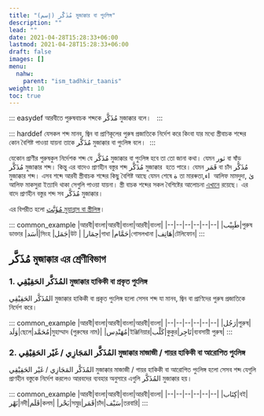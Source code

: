 ```yaml
---
title: "(إسم) مُذَكَّر মুজাক্কার বা পুংলিঙ্গ"
description: ""
lead: ""
date: 2021-04-28T15:28:33+06:00
lastmod: 2021-04-28T15:28:33+06:00
draft: false
images: []
menu: 
  nahw:
    parent: "ism_tadhkir_taanis"
weight: 10
toc: true
---
```


::: easydef
আরবীতে পুরুষবাচক শব্দকে مُذَكَّر মুজাক্কার  বলে।  
:::

::: harddef
যেসকল শব্দ মানব, জ্বিন বা প্রাণিকূলের পুরুষ প্রজাতিকে নির্দেশ করে কিংবা যার মধ্যে স্ত্রীবাচক শব্দের কোন বৈশিষ্ট পাওয়া যায়না তাকে  مُذَكَّر মুজাক্কার বা পুংলিঙ্গ বলে।  
:::

যেকোন প্রাণীর পুরুষকুল নির্দেশক শব্দ যে مُذَكَّر মুজাক্কার বা পুংলিঙ্গ হবে তা তো জানা কথা। যেমন ثور বা ষাঁড় مُذَكَّر মুজাক্কার শব্দ। কিন্তু এর বাদেও প্রাণহীন বস্তুর শব্দ مُذَكَّر মুজাক্কার  হতে পারে। যেমন قَمَر বা চাঁদ مُذَكَّر মুজাক্কার শব্দ। এসব শব্দে আরবী স্ত্রীবাচক শব্দের কিছু বৈশিষ্ট আছে যেমন শেষে ة তা মারৰুতা,اء  আলিফ মামদুদা, ىٰ আলিফ মাকসুরা ইত্যাদি থাকা সেগুলি পাওয়া যায়না। স্ত্রী বাচক শব্দের সকল বৈশিষ্টের আলোচনা [এখানে](/guide/nahw/kalimah/ism/tadhkir_taanis/muannas) রয়েছে। এর বাদে প্রাণহীন বস্তুর শব্দ সব مُذَكَّر মুজাক্কার। 

এর বিপরীত হলো [مُؤَنَّث মুয়ান্নাস বা স্ত্রীলিঙ্গ](/guide/nahw/kalimah/ism/tadhkir_taanis/muannas)।

::: common_example
|আরবী|বাংলা|আরবী|বাংলা|আরবী|বাংলা|
|--|--|--|--|--|--|
|طَبِيْب|পুরুষ ডাক্তার |أَسَد|সিংহ |جَمَل|উট |
|حِمَار|গাধা |حَمَّام|গোসলখানা |هَاتِف|টেলিফোন|
:::

## مُذَكَّر মুজাক্কার এর শ্রেণীবিভাগ

### 1. المُذَكَّر الحَقِيْقِي মুজাক্কার হাকিকী বা প্রকৃত পুংলিঙ্গ

المُذَكَّر الحَقِيْقِي মুজাক্কার হাকিকী বা প্রকৃত পুংলিঙ্গ হলো সেসব শব্দ যা মানব, জ্বিন বা প্রাণিদের পুরুষ প্রজাতিকে নির্দেশ করে। 

::: common_example
|আরবী|বাংলা|আরবী|বাংলা|আরবী|বাংলা|
|--|--|--|--|--|--|
|رَجُل|পুরুষ|وَلَد|ছেলে|مُحَمَّد|মুহাম্মাদ (পুরুষের নাম)|
|مُهَنْدِس|ইঞ্জিনিয়ার|كَلْب|কুকুর|تَاجِر|ব্যবসায়ী পুরুষ|
:::

### 2. المُذَكَّر المَجَازِي / غَيْر الحَقِيْقِي মুজাক্কার মাজাজী / গায়র হাকিকী বা আরোপিত পুংলিঙ্গ

المُذَكَّر المَجَازِي / غَيْر الحَقِيْقِي মুজাক্কার মাজাজী / গায়র হাকিকী বা আরোপিত পুংলিঙ্গ হলো সেসব শব্দ যেগুলি প্রাণহীন বস্তুকে নির্দেশ করলেও আরবদের ব্যবহার অনুসারে এগুলি المُذَكَّر মুজাক্কার হয়।    

::: common_example
|আরবী|বাংলা|আরবী|বাংলা|আরবী|বাংলা|
|--|--|--|--|--|--|
|كِتَاب|বই|نَهْر|নদী|قَلَم|কলম|
|بَحْر|সমুদ্র|قَمَر|চাঁদ|سَيْف|তরবারি|
:::
